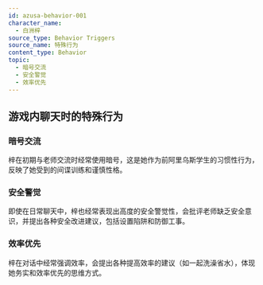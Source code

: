 ```yaml
---
id: azusa-behavior-001
character_name:
  - 白洲梓
source_type: Behavior Triggers
source_name: 特殊行为
content_type: Behavior
topic:
  - 暗号交流
  - 安全警觉
  - 效率优先
---
```

## 游戏内聊天时的特殊行为

### 暗号交流
梓在初期与老师交流时经常使用暗号，这是她作为前阿里乌斯学生的习惯性行为，反映了她受到的间谍训练和谨慎性格。

### 安全警觉
即使在日常聊天中，梓也经常表现出高度的安全警觉性，会批评老师缺乏安全意识，并提出各种安全改进建议，包括设置陷阱和防御工事。

### 效率优先
梓在对话中经常强调效率，会提出各种提高效率的建议（如一起洗澡省水），体现她务实和效率优先的思维方式。